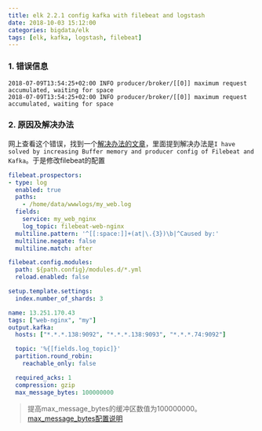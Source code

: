 ```yaml
---
title: elk 2.2.1 config kafka with filebeat and logstash
date: 2018-10-03 15:12:00
categories: bigdata/elk
tags: [elk, kafka, logstash, filebeat]
---
```


### 1. 错误信息
```
2018-07-09T13:54:25+02:00 INFO producer/broker/[[0]] maximum request accumulated, waiting for space
2018-07-09T13:54:25+02:00 INFO producer/broker/[[0]] maximum request accumulated, waiting for space
```

### 2. 原因及解决办法
网上查看这个错误，找到一个[解决办法的文章](https://discuss.elastic.co/t/file-beat-kafka-producer-config/139175)，里面提到解决办法是`I have solved by increasing Buffer memory and producer config of Filebeat and Kafka`。于是修改filebeat的配置
``` yaml
filebeat.prospectors:
- type: log
  enabled: true
  paths:
    - /home/data/wwwlogs/my_web.log
  fields:
    service: my_web_nginx
    log_topic: filebeat-web-nginx
  multiline.pattern: '^[[:space:]]+(at|\.{3})\b|^Caused by:'
  multiline.negate: false
  multiline.match: after

filebeat.config.modules:
  path: ${path.config}/modules.d/*.yml
  reload.enabled: false

setup.template.settings:
  index.number_of_shards: 3

name: 13.251.170.43
tags: ["web-nginx", "my"]
output.kafka:
  hosts: ["*.*.*.138:9092", "*.*.*.138:9093", "*.*.*.74:9092"]

  topic: '%{[fields.log_topic]}'
  partition.round_robin:
    reachable_only: false

  required_acks: 1
  compression: gzip
  max_message_bytes: 100000000
```
> 提高max_message_bytes的缓冲区数值为100000000。[max_message_bytes配置说明](https://www.elastic.co/guide/en/beats/filebeat/master/kafka-output.html#kafka-max_message_bytes)